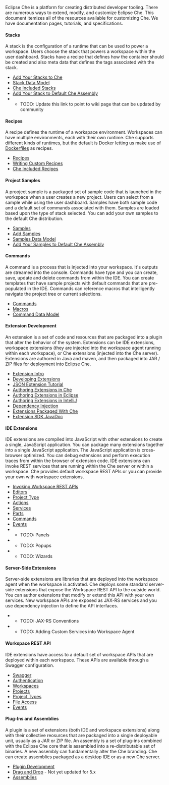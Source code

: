 Eclipse Che is a platform for creating distributed developer tooling. There are numerous ways to extend, modify, and customize Eclipse Che. This document itemizes all of the resources available for customizing Che. We have documentation pages, tutorials, and specifications.

#### Stacks
A stack is the configuration of a runtime that can be used to power a workspace. Users choose the stack that powers a workspace within the user dashboard. Stacks have a recipe that defines how the container should be created and also meta data that defines the tags associated with the stack. 
* [Add Your Stacks to Che](https://www.eclipse.org/che/docs/workspace/stacks/#custom-stacks-for-che)
* [Stack Data Model](https://www.eclipse.org/che/docs/workspace/stacks)
* [Che Included Stacks](https://www.eclipse.org/che/docs/workspace/stacks/#section-ready-to-go-stacks)
* [Add Your Stack to Default Che Assembly](https://www.eclipse.org/che/docs/workspace/stacks#adding-stacks-to-the-che-default-assembly)
* * TODO: Update this link to point to wiki page that can be updated by community

#### Recipes
A recipe defines the runtime of a workspace environment.  Workspaces can have multiple environments, each with their own runtime.  Che supports different kinds of runtimes, but the default is Docker letting us make use of [Dockerfiles](https://docs.docker.com/engine/reference/builder/) as recipes. 
* [Recipes](https://www.eclipse.org/che/docs/workspace/recipes)
* [Writing Custom Recipes](https://www.eclipse.org/che/docs/workspace/recipes/#section-authoring-custom-recipes)
* [Che Included Recipes](https://github.com/eclipse/che-dockerfiles)

#### Project Samples
A prooject sample is a packaged set of sample code that is launched in the workspace when a user creates a new project. Users can select from a sample while using the user dashboard. Samples have both sample code and a default set of commands associated with them. Samples are loaded based upon the type of stack selected. You can add your own samples to the default Che distribution.
* [Samples](https://www.eclipse.org/che/docs/workspace/samples)
* [Add Samples](https://www.eclipse.org/che/docs/workspace/samples/#register-new-project-templates)
* [Samples Data Model](https://www.eclipse.org/che/docs/workspace/samples)
* [Add Your Samples to Default Che Assembly](https://www.eclipse.org/che/docs/workspace/samples/#add-your-template-to-default-che-assembly)

#### Commands
A command is a process that is injected into your workspace. It's outputs are streamed into the console. Commands have type and you can create, save, update and delete commands from within the IDE. You can create templates that have sample projects with default commands that are pre-populated in the IDE. Commands can reference macros that intelligently navigate the project tree or current selections.
* [Commands](https://www.eclipse.org/che/docs/ide/commands/)
* [Macros](https://www.eclipse.org/che/docs/ide/commands/#macros)
* [Command Data Model](https://www.eclipse.org/che/docs/workspace/data-model-samples/#commands)

#### Extension Development
An extension is a set of code and resources that are packaged into a plugin that alter the behavior of the system. Extensions can be IDE extensions, workspace extensions (they are injected into the workspace agent running within each workspace), or Che extensions (injected into the Che server). Extensions are authored in Java and maven, and then packaged into JAR / ZIP files for deployment into Eclipse Che.
* [Extension Intro](https://www.eclipse.org/che/docs/plugins/introduction/)
* [Developing Extensions](https://www.eclipse.org/che/docs/plugins/create-and-build-extensions/)
* [JSON Extension Tutorial](https://www.eclipse.org/che/docs/plugins/introduction/#the-json-example)
* [Authoring Extensions in Che](https://www.eclipse.org/che/docs/plugins/setup-che-workspace/#setup-the-che-ide)
* [Authoring Extensions in Eclipse](https://www.eclipse.org/che/docs/plugins/setup-che-workspace/#eclipse-ide---yatta-installer)
* [Authoring Extensions in IntelliJ](https://www.eclipse.org/che/docs/plugins/setup-che-workspace/#gwt-super-dev-mode-for-intellij)
* [Dependency Injection](https://www.eclipse.org/che/docs/plugins/dependency-injection-basics/)
* [Extensions Packaged With Che](https://github.com/eclipse/che/tree/master/plugins)
* [Extension SDK JavaDoc](https://www.eclipse.org/che/docs/plugins/java-class-reference/)

#### IDE Extensions
IDE extensions are compiled into JavaScript with other extensions to create a single, JavaScript application. You can package many extensions together into a single JavaScript application. The JavaScript application is cross-browser optimized. You can debug extensions and perform execution traces from within the browser of extension code. IDE extensions can invoke REST services that are running within the Che server or within a workspace. Che provides default workspace REST APIs or you can provide your own with workspace extensions.
* [Invoking Workspace REST APIs](https://www.eclipse.org/che/docs/plugins/calling-workspace-apis)
* [Editors](https://www.eclipse.org/che/docs/plugins/code-editors)
* [Project Type](https://www.eclipse.org/che/docs/plugins/project-types)
* [Actions](https://www.eclipse.org/che/docs/plugins/actions)
* [Services](https://www.eclipse.org/che/docs/plugins/serverworkspace-access)
* [Parts](https://www.eclipse.org/che/docs/plugins/parts)
* [Commands](https://www.eclipse.org/che/docs/plugins/helloworld-extension)
* [Events](https://www.eclipse.org/che/docs/plugins/introduction/#actions)
* * TODO: Panels 
* * TODO: Popups
* * TODO: Wizards

#### Server-Side Extensions
Server-side extensions are libraries that are deployed into the workspace agent when the workspace is activated. Che deploys some standard server-side extensions that expose the Workspace REST API to the outside world. You can author extensions that modify or extend this API with your own services. New workspace APIs are exposed as JAX-RS services and you use dependency injection to define the API interfaces.
* * TODO: JAX-RS Conventions
* * TODO: Adding Custom Services into Workspace Agent

#### Workspace REST API
IDE extensions have access to a default set of workspace APIs that are deployed within each workspace. These APIs are available through a Swagger configuration. 
* [Swagger](https://www.eclipse.org/che/docs/server/rest-api)
* [Authentication](https://www.eclipse.org/che/docs/setup/managing/#authenticated-access)
* [Workspaces](https://www.eclipse.org/che/docs/server/create-workspaces/)
* [Projects](https://www.eclipse.org/che/docs/server/api-projects/)
* [Project Types](https://www.eclipse.org/che/docs/server/project-types/)
* [File Access](https://www.eclipse.org/che/docs/server/build-run/)
* [Events](https://www.eclipse.org/che/docs/server/events/)

#### Plug-Ins and Assemblies
A plugin is a set of extensions (both IDE and workspace extensions) along with their collective reosurces that are packaged into a single deployable unit, usually as a JAR or ZIP file. An assembly is a set of plug-ins combined with the Eclipse Che core that is assembled into a re-distributable set of binaries. A new assembly can fundamentally alter the Che branding. Che can create assemblies packaged as a desktop IDE or as a new Che server.
* [Plugin Development](https://www.eclipse.org/che/docs/plugins/introduction/)
* [Drag and Drop](https://www.eclipse.org/che/docs/plugins/developing-plugins) - Not yet updated for 5.x
* [Assemblies](https://www.eclipse.org/che/docs/plugins/assemblies)
